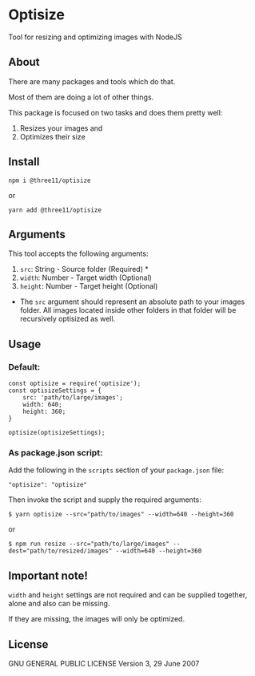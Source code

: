 # Optisize

Tool for resizing and optimizing images with NodeJS

## About

There are many packages and tools which do that.

Most of them are doing a lot of other things.

This package is focused on two tasks and does them pretty well:

1. Resizes your images and
2. Optimizes their size

## Install

```
npm i @three11/optisize
```

or

```
yarn add @three11/optisize
```

## Arguments

This tool accepts the following arguments:

1. `src`: String - Source folder (Required) \*
2. `width`: Number - Target width (Optional)
3. `height`: Number - Target height (Optional)

* The `src` argument should represent an absolute path to your images folder. All images located inside other folders in that folder will be recursively optisized as well.

## Usage

### Default:

```
const optisize = require('optisize');
const optisizeSettings = {
	src: 'path/to/large/images';
	width: 640;
	height: 360;
}

optisize(optisizeSettings);
```

### As package.json script:

Add the following in the `scripts` section of your `package.json` file:

```
"optisize": "optisize"
```

Then invoke the script and supply the required arguments:

```
$ yarn optisize --src="path/to/images" --width=640 --height=360
```

or

```
$ npm run resize --src="path/to/large/images" --dest="path/to/resized/images" --width=640 --height=360
```

## Important note!

`width` and `height` settings are not required and can be supplied together, alone and also can be missing.

If they are missing, the images will only be optimized.

## License

GNU GENERAL PUBLIC LICENSE
Version 3, 29 June 2007
